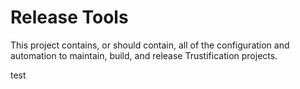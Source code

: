 # Release Tools

This project contains, or should contain, all of the configuration and automation to maintain, build, and release Trustification projects.

test
